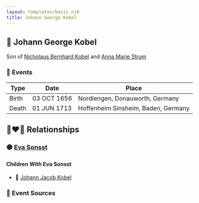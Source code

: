 ```yaml
---
layout: templates/basic.njk
title: Johann George Kobel
---
```

## 🔵 Johann George Kobel

Son of [Nicholaus Bernhard Kobel](/people/5/51558544) and [Anna Marie Strum](/people/7/70388532)

### 📆 Events

Type | Date | Place
------ | ------ | ------
Birth | 03 OCT 1656 | Nordlengen, Donauworth, Germany
Death | 01 JUN 1713 | Hoffenheim Sinsheim, Baden, Germany

## 👩‍❤️‍👨 Relationships

### 🟣 [Eva Sonsst](/people/4/40351050)

#### Children With Eva Sonsst
* 🔵 [Johann Jacob Kobel](/people/8/81342340)
### 📰 Event Sources
